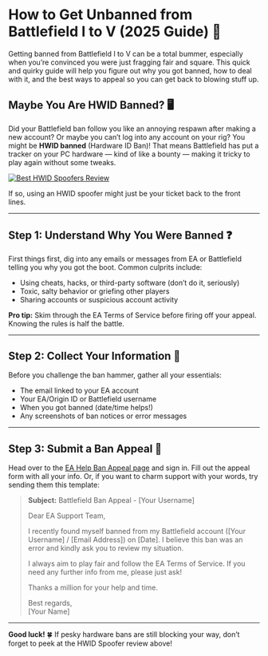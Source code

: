 <h1 id="how-to-get-unbanned-from-battlefield-i-to-v-2025-guide-">How to Get Unbanned from Battlefield I to V (2025 Guide) 🚀</h1>
<p>Getting banned from Battlefield I to V can be a total bummer, especially when you’re convinced you were just fragging fair and square. This quick and quirky guide will help you figure out why you got banned, how to deal with it, and the best ways to appeal so you can get back to blowing stuff up.</p>
<h2 id="maybe-you-are-hwid-banned-">Maybe You Are HWID Banned? 🖥️</h2>
<p>Did your Battlefield ban follow you like an annoying respawn after making a new account? Or maybe you can’t log into any account on your rig? You might be <strong>HWID banned</strong> (Hardware ID Ban)! That means Battlefield has put a tracker on your PC hardware — kind of like a bounty — making it tricky to play again without some tweaks.</p>
<p><a href="https://hwid-spoofer.mystrikingly.com/"><img src="https://img.shields.io/badge/Best%20HWID%20Spoofers-Read%20Review-brightgreen?style=for-the-badge&amp;logo=origin" alt="Best HWID Spoofers Review"></a></p>
<p>If so, using an HWID spoofer might just be your ticket back to the front lines.</p>
<hr>
<h2 id="step-1-understand-why-you-were-banned-">Step 1: Understand Why You Were Banned ❓</h2>
<p>First things first, dig into any emails or messages from EA or Battlefield telling you why you got the boot. Common culprits include:</p>
<ul>
<li>Using cheats, hacks, or third-party software (don’t do it, seriously)  </li>
<li>Toxic, salty behavior or griefing other players  </li>
<li>Sharing accounts or suspicious account activity  </li>
</ul>
<p><strong>Pro tip:</strong> Skim through the EA Terms of Service before firing off your appeal. Knowing the rules is half the battle.</p>
<hr>
<h2 id="step-2-collect-your-information-">Step 2: Collect Your Information 📝</h2>
<p>Before you challenge the ban hammer, gather all your essentials:</p>
<ul>
<li>The email linked to your EA account  </li>
<li>Your EA/Origin ID or Battlefield username  </li>
<li>When you got banned (date/time helps!)  </li>
<li>Any screenshots of ban notices or error messages  </li>
</ul>
<hr>
<h2 id="step-3-submit-a-ban-appeal-">Step 3: Submit a Ban Appeal 📧</h2>
<p>Head over to the <a href="https://help.ea.com/en/help/account/information-about-banned-or-suspended-accounts/">EA Help Ban Appeal page</a> and sign in. Fill out the appeal form with all your info. Or, if you want to charm support with your words, try sending them this template:</p>
<blockquote>
<p><strong>Subject:</strong> Battlefield Ban Appeal - [Your Username]  </p>
<p>Dear EA Support Team,  </p>
<p>I recently found myself banned from my Battlefield account ([Your Username] / [Email Address]) on [Date]. I believe this ban was an error and kindly ask you to review my situation.  </p>
<p>I always aim to play fair and follow the EA Terms of Service. If you need any further info from me, please just ask!  </p>
<p>Thanks a million for your help and time.  </p>
<p>Best regards,<br>[Your Name]</p>
</blockquote>
<hr>
<p><strong>Good luck!</strong> 🍀 If pesky hardware bans are still blocking your way, don’t forget to peek at the HWID Spoofer review above!</p>
